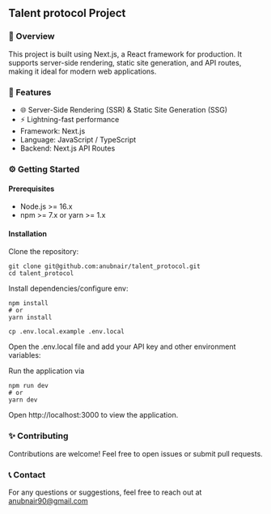 ## Talent protocol Project

### 📖 Overview
This project is built using Next.js, a React framework for production. It supports server-side rendering, static site generation, and API routes, making it ideal for modern web applications.

### 🚀 Features

- 🌐 Server-Side Rendering (SSR) & Static Site Generation (SSG)
- ⚡ Lightning-fast performance
- Framework: Next.js
- Language: JavaScript / TypeScript
- Backend: Next.js API Routes

### ⚙️ Getting Started

#### Prerequisites

- Node.js >= 16.x
- npm >= 7.x or yarn >= 1.x

#### Installation

Clone the repository:

```
git clone git@github.com:anubnair/talent_protocol.git
cd talent_protocol
```
Install dependencies/configure env:

```
npm install
# or
yarn install

cp .env.local.example .env.local
```
Open the .env.local file and add your API key and other environment variables:

Run the application via

```
npm run dev
# or
yarn dev
```

Open http://localhost:3000 to view the application.

### ✨ Contributing
Contributions are welcome! Feel free to open issues or submit pull requests.

### 📞 Contact
For any questions or suggestions, feel free to reach out at anubnair90@gmail.com